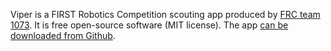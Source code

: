 Viper is a FIRST Robotics Competition scouting app produced by [FRC team 1073](https://www.frc1073.org/). It is free open-source software (MIT license). The app [can be downloaded from Github](https://github.com/FRCTeam1073-TheForceTeam/viper).
